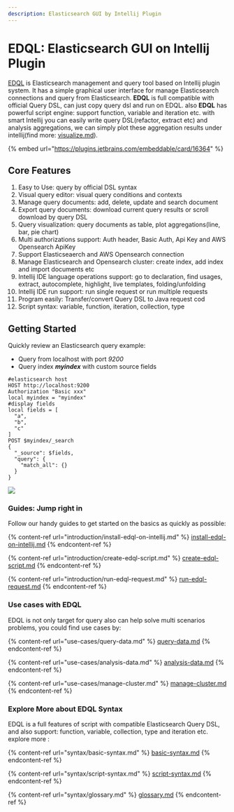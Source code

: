 ```yaml
---
description: Elasticsearch GUI by Intellij Plugin
---
```


# EDQL: Elasticsearch GUI on Intellij Plugin

[EDQL](https://plugins.jetbrains.com/plugin/16364-elasticsearch-query--edql/) is Elasticsearch management and query tool based on Intellij plugin system. It has a simple  graphical user interface for manage Elasticsearch connections and query from Elasticsearch.  **EDQL** is full compatible with official Query DSL, can just copy query dsl and run on EDQL. also **EDQL** has powerful script engine: support function, variable and iteration etc. with smart Intellij you can easily write query DSL(refactor, extract etc) and analysis aggregations, we can simply plot these aggregation results under intellij(find more: [visualize.md](ide-actions/visualize.md "mention")).

{% embed url="https://plugins.jetbrains.com/embeddable/card/16364" %}

## Core Features

1. Easy to Use: query by official DSL syntax
2. Visual query editor: visual query conditions and contexts
3. Manage query documents: add, delete, update and search document
4. Export query documents: download current query results or scroll download by query DSL
5. Query visualization: query documents as table, plot aggregations(line, bar, pie chart)
6. Multi authorizations support: Auth header, Basic Auth, Api Key and AWS Opensearch ApiKey
7. Support Elasticseaerch and AWS Opensearch connection
8. Manage Elasticsearch and Opensearch cluster: create index, add index and import documents etc
9. Intellij IDE language operations support: go to declaration, find usages, extract, autocomplete, highlight, live templates, folding/unfolding
10. Intellij IDE run support: run single request or run multiple requests
11. Program easily: Transfer/convert Query DSL to Java request cod
12. Script syntax: variable, function, iteration, collection, type

## Getting Started

Quickly review an Elasticsearch query example:

* Query from localhost with port _9200_
* Query index _**myindex**_ with custom source fields

```
#elasticsearch host
HOST http://localhost:9200
Authorization "Basic xxx"
local myindex = "myindex"
#display fields
local fields = [
  "a",
  "b",
  "c"
]
POST $myindex/_search
{
  "_source": $fields,
  "query": {
    "match_all": {}
  }
}
```

![](<.gitbook/assets/new-demo (1).gif>)

### Guides: Jump right in

Follow our handy guides to get started on the basics as quickly as possible:

{% content-ref url="introduction/install-edql-on-intellij.md" %}
[install-edql-on-intellij.md](introduction/install-edql-on-intellij.md)
{% endcontent-ref %}

{% content-ref url="introduction/create-edql-script.md" %}
[create-edql-script.md](introduction/create-edql-script.md)
{% endcontent-ref %}

{% content-ref url="introduction/run-edql-request.md" %}
[run-edql-request.md](introduction/run-edql-request.md)
{% endcontent-ref %}

### Use cases with EDQL

EDQL is not only target for query also can help solve multi scenarios problems, you could find use cases by:

{% content-ref url="use-cases/query-data.md" %}
[query-data.md](use-cases/query-data.md)
{% endcontent-ref %}

{% content-ref url="use-cases/analysis-data.md" %}
[analysis-data.md](use-cases/analysis-data.md)
{% endcontent-ref %}

{% content-ref url="use-cases/manage-cluster.md" %}
[manage-cluster.md](use-cases/manage-cluster.md)
{% endcontent-ref %}

### Explore More about EDQL Syntax

EDQL is a full features of script with compatible Elasticsearch Query DSL, and also support: function, variable, collection, type and iteration etc. explore more :

{% content-ref url="syntax/basic-syntax.md" %}
[basic-syntax.md](syntax/basic-syntax.md)
{% endcontent-ref %}

{% content-ref url="syntax/script-syntax.md" %}
[script-syntax.md](syntax/script-syntax.md)
{% endcontent-ref %}

{% content-ref url="syntax/glossary.md" %}
[glossary.md](syntax/glossary.md)
{% endcontent-ref %}
